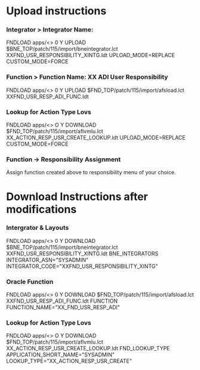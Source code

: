 # Upload instructions

### Integrator  >  Integrator Name: 
FNDLOAD apps/<<password>> 0 Y UPLOAD $BNE_TOP/patch/115/import/bneintegrator.lct XXFND_USR_RESPONSIBILITY_XINTG.ldt UPLOAD_MODE=REPLACE CUSTOM_MODE=FORCE

### Function    > Function Name:  XX ADI User Responsibility
FNDLOAD apps/<<password>>  0 Y UPLOAD $FND_TOP/patch/115/import/afsload.lct XXFND_USR_RESP_ADI_FUNC.ldt


### Lookup for Action Type Lovs
FNDLOAD apps/<<password>> O Y DOWNLOAD $FND_TOP/patch/115/import/aflvmlu.lct XX_ACTION_RESP_USR_CREATE_LOOKUP.ldt UPLOAD_MODE=REPLACE CUSTOM_MODE=FORCE


### Function → Responsibility Assignment
Assign function created above to responsibility menu of your choice.
 


# Download Instructions after modifications

### Intergrator & Layouts

FNDLOAD apps/<<password>> 0 Y DOWNLOAD $BNE_TOP/patch/115/import/bneintegrator.lct XXFND_USR_RESPONSIBILITY_XINTG.ldt BNE_INTEGRATORS INTEGRATOR_ASN="SYSADMIN" INTEGRATOR_CODE="XXFND_USR_RESPONSIBILITY_XINTG"
  
### Oracle Function

FNDLOAD apps/<<password>> 0 Y DOWNLOAD $FND_TOP/patch/115/import/afsload.lct XXFND_USR_RESP_ADI_FUNC.ldt FUNCTION FUNCTION_NAME="XX_FND_USR_RESP_ADI"


### Lookup for Action Type Lovs
FNDLOAD apps/<<password>> O Y DOWNLOAD $FND_TOP/patch/115/import/aflvmlu.lct XX_ACTION_RESP_USR_CREATE_LOOKUP.ldt FND_LOOKUP_TYPE APPLICATION_SHORT_NAME="SYSADMIN" LOOKUP_TYPE="XX_ACTION_RESP_USR_CREATE"


